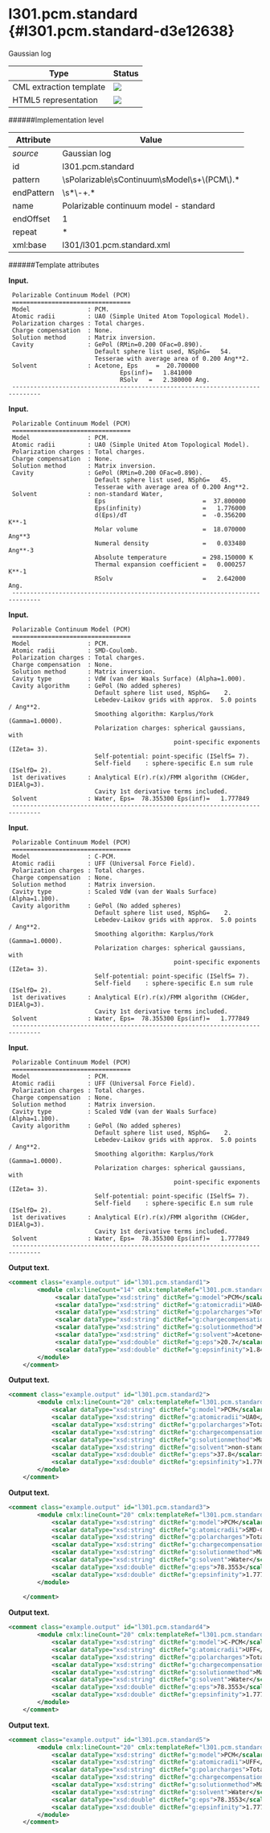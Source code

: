 # l301.pcm.standard {#l301.pcm.standard-d3e12638}

Gaussian log

| Type                                                                                                                                                | Status                                                                                                                                              |
|----|----|
| CML extraction template                                                                                                                             | ![](/imgs/Total.png)                                                                                                                                |
| HTML5 representation                                                                                                                                | ![](/imgs/Partial.png)                                                                                                                              |

######Implementation level

| Attribute                                                                                                                                           | Value                                                                                                                                               |
|----|----|
| *source*                                                                                                                                            | Gaussian log                                                                                                                                        |
| id                                                                                                                                                  | l301.pcm.standard                                                                                                                                   |
| pattern                                                                                                                                             | \\sPolarizable\\sContinuum\\sModel\\s+\\(PCM\\).\*                                                                                                  |
| endPattern                                                                                                                                          | \\s\*\\-+.\*                                                                                                                                        |
| name                                                                                                                                                | Polarizable continuum model - standard                                                                                                              |
| endOffset                                                                                                                                           | 1                                                                                                                                                   |
| repeat                                                                                                                                              | \*                                                                                                                                                  |
| xml:base                                                                                                                                            | l301/l301.pcm.standard.xml                                                                                                                          |

######Template attributes

**Input.**

     Polarizable Continuum Model (PCM)
     =================================
     Model                : PCM.
     Atomic radii         : UA0 (Simple United Atom Topological Model).
     Polarization charges : Total charges.
     Charge compensation  : None.
     Solution method      : Matrix inversion.
     Cavity               : GePol (RMin=0.200 OFac=0.890).
                            Default sphere list used, NSphG=   54.
                            Tesserae with average area of 0.200 Ang**2.
     Solvent              : Acetone, Eps     =  20.700000
                                   Eps(inf)=   1.841000
                                   RSolv   =   2.380000 Ang.
     ------------------------------------------------------------------------------

**Input.**

     Polarizable Continuum Model (PCM)
     =================================
     Model                : PCM.
     Atomic radii         : UA0 (Simple United Atom Topological Model).
     Polarization charges : Total charges.
     Charge compensation  : None.
     Solution method      : Matrix inversion.
     Cavity               : GePol (RMin=0.200 OFac=0.890).
                            Default sphere list used, NSphG=   45.
                            Tesserae with average area of 0.200 Ang**2.
     Solvent              : non-standard Water,
                            Eps                           =  37.800000
                            Eps(infinity)                 =   1.776000
                            d(Eps)/dT                     =  -0.356200 K**-1
                            Molar volume                  =  18.070000 Ang**3
                            Numeral density               =   0.033480 Ang**-3
                            Absolute temperature          = 298.150000 K
                            Thermal expansion coefficient =   0.000257 K**-1
                            RSolv                         =   2.642000 Ang.
     ------------------------------------------------------------------------------

**Input.**

     Polarizable Continuum Model (PCM)
     =================================
     Model                : PCM.
     Atomic radii         : SMD-Coulomb.
     Polarization charges : Total charges.
     Charge compensation  : None.
     Solution method      : Matrix inversion.
     Cavity type          : VdW (van der Waals Surface) (Alpha=1.000).
     Cavity algorithm     : GePol (No added spheres)
                            Default sphere list used, NSphG=    2.
                            Lebedev-Laikov grids with approx.  5.0 points / Ang**2.
                            Smoothing algorithm: Karplus/York (Gamma=1.0000).
                            Polarization charges: spherical gaussians, with
                                                  point-specific exponents (IZeta= 3).
                            Self-potential: point-specific (ISelfS= 7).
                            Self-field    : sphere-specific E.n sum rule (ISelfD= 2).
     1st derivatives      : Analytical E(r).r(x)/FMM algorithm (CHGder, D1EAlg=3).
                            Cavity 1st derivative terms included.
     Solvent              : Water, Eps=  78.355300 Eps(inf)=   1.777849
     ------------------------------------------------------------------------------

**Input.**

     Polarizable Continuum Model (PCM)
     =================================
     Model                : C-PCM.
     Atomic radii         : UFF (Universal Force Field).
     Polarization charges : Total charges.
     Charge compensation  : None.
     Solution method      : Matrix inversion.
     Cavity type          : Scaled VdW (van der Waals Surface) (Alpha=1.100).
     Cavity algorithm     : GePol (No added spheres)
                            Default sphere list used, NSphG=    2.
                            Lebedev-Laikov grids with approx.  5.0 points / Ang**2.
                            Smoothing algorithm: Karplus/York (Gamma=1.0000).
                            Polarization charges: spherical gaussians, with
                                                  point-specific exponents (IZeta= 3).
                            Self-potential: point-specific (ISelfS= 7).
                            Self-field    : sphere-specific E.n sum rule (ISelfD= 2).
     1st derivatives      : Analytical E(r).r(x)/FMM algorithm (CHGder, D1EAlg=3).
                            Cavity 1st derivative terms included.
     Solvent              : Water, Eps=  78.355300 Eps(inf)=   1.777849
     ------------------------------------------------------------------------------

**Input.**

     Polarizable Continuum Model (PCM)
     =================================
     Model                : PCM.
     Atomic radii         : UFF (Universal Force Field).
     Polarization charges : Total charges.
     Charge compensation  : None.
     Solution method      : Matrix inversion.
     Cavity type          : Scaled VdW (van der Waals Surface) (Alpha=1.100).
     Cavity algorithm     : GePol (No added spheres)
                            Default sphere list used, NSphG=    2.
                            Lebedev-Laikov grids with approx.  5.0 points / Ang**2.
                            Smoothing algorithm: Karplus/York (Gamma=1.0000).
                            Polarization charges: spherical gaussians, with
                                                  point-specific exponents (IZeta= 3).
                            Self-potential: point-specific (ISelfS= 7).
                            Self-field    : sphere-specific E.n sum rule (ISelfD= 2).
     1st derivatives      : Analytical E(r).r(x)/FMM algorithm (CHGder, D1EAlg=3).
                            Cavity 1st derivative terms included.
     Solvent              : Water, Eps=  78.355300 Eps(inf)=   1.777849
     ------------------------------------------------------------------------------

**Output text.**

```xml
<comment class="example.output" id="l301.pcm.standard1">
        <module cmlx:lineCount="14" cmlx:templateRef="l301.pcm.standard">
             <scalar dataType="xsd:string" dictRef="g:model">PCM</scalar>
             <scalar dataType="xsd:string" dictRef="g:atomicradii">UA0</scalar>
             <scalar dataType="xsd:string" dictRef="g:polarcharges">Total charges</scalar>
             <scalar dataType="xsd:string" dictRef="g:chargecompensation">None</scalar>
             <scalar dataType="xsd:string" dictRef="g:solutionmethod">Matrix inversion</scalar>
             <scalar dataType="xsd:string" dictRef="g:solvent">Acetone</scalar>
             <scalar dataType="xsd:double" dictRef="g:eps">20.7</scalar>
             <scalar dataType="xsd:double" dictRef="g:epsinfinity">1.841</scalar>
        </module> 
    </comment>
```

**Output text.**

```xml
<comment class="example.output" id="l301.pcm.standard2">
        <module cmlx:lineCount="20" cmlx:templateRef="l301.pcm.standard">
            <scalar dataType="xsd:string" dictRef="g:model">PCM</scalar>
            <scalar dataType="xsd:string" dictRef="g:atomicradii">UA0</scalar>
            <scalar dataType="xsd:string" dictRef="g:polarcharges">Total charges</scalar>
            <scalar dataType="xsd:string" dictRef="g:chargecompensation">None</scalar>
            <scalar dataType="xsd:string" dictRef="g:solutionmethod">Matrix inversion</scalar>
            <scalar dataType="xsd:string" dictRef="g:solvent">non-standard Water</scalar>
            <scalar dataType="xsd:double" dictRef="g:eps">37.8</scalar>
            <scalar dataType="xsd:double" dictRef="g:epsinfinity">1.776</scalar>
        </module> 
    </comment>
```

**Output text.**

```xml
<comment class="example.output" id="l301.pcm.standard3">
        <module cmlx:lineCount="20" cmlx:templateRef="l301.pcm.standard">
            <scalar dataType="xsd:string" dictRef="g:model">PCM</scalar>
            <scalar dataType="xsd:string" dictRef="g:atomicradii">SMD-Coulomb.</scalar>
            <scalar dataType="xsd:string" dictRef="g:polarcharges">Total charges</scalar>
            <scalar dataType="xsd:string" dictRef="g:chargecompensation">None</scalar>
            <scalar dataType="xsd:string" dictRef="g:solutionmethod">Matrix inversion</scalar>
            <scalar dataType="xsd:string" dictRef="g:solvent">Water</scalar>
            <scalar dataType="xsd:double" dictRef="g:eps">78.3553</scalar>
            <scalar dataType="xsd:double" dictRef="g:epsinfinity">1.777849</scalar>
        </module>
            
    </comment>
```

**Output text.**

```xml
<comment class="example.output" id="l301.pcm.standard4">
        <module cmlx:lineCount="20" cmlx:templateRef="l301.pcm.standard">         
            <scalar dataType="xsd:string" dictRef="g:model">C-PCM</scalar>
            <scalar dataType="xsd:string" dictRef="g:atomicradii">UFF</scalar>
            <scalar dataType="xsd:string" dictRef="g:polarcharges">Total charges</scalar>
            <scalar dataType="xsd:string" dictRef="g:chargecompensation">None</scalar>
            <scalar dataType="xsd:string" dictRef="g:solutionmethod">Matrix inversion</scalar>
            <scalar dataType="xsd:string" dictRef="g:solvent">Water</scalar>
            <scalar dataType="xsd:double" dictRef="g:eps">78.3553</scalar>
            <scalar dataType="xsd:double" dictRef="g:epsinfinity">1.777849</scalar>
        </module> 
    </comment>
```

**Output text.**

```xml
<comment class="example.output" id="l301.pcm.standard5">      
        <module cmlx:lineCount="20" cmlx:templateRef="l301.pcm.standard">
            <scalar dataType="xsd:string" dictRef="g:model">PCM</scalar>
            <scalar dataType="xsd:string" dictRef="g:atomicradii">UFF</scalar>
            <scalar dataType="xsd:string" dictRef="g:polarcharges">Total charges</scalar>
            <scalar dataType="xsd:string" dictRef="g:chargecompensation">None</scalar>
            <scalar dataType="xsd:string" dictRef="g:solutionmethod">Matrix inversion</scalar>
            <scalar dataType="xsd:string" dictRef="g:solvent">Water</scalar>
            <scalar dataType="xsd:double" dictRef="g:eps">78.3553</scalar>
            <scalar dataType="xsd:double" dictRef="g:epsinfinity">1.777849</scalar>
        </module> 
    </comment>
```
